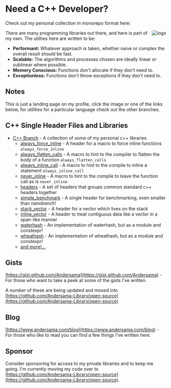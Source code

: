 Need a C++ Developer?
=======================================
Check out my personal collection in monorepo format here:

<a href="https://github.com/Andersama-Library/open-source">
 <img style="float: right" alt="logo" src="https://github.com/Andersama-Library/open-source/assets/25020235/7de0b5da-9377-4109-81c4-9eef31866c3f">
 <!--<img style="float: right" alt="logo" src="https://github.com/Andersama/Andersama/assets/25020235/9a783e1b-9039-4b4e-b9e4-073d3344102a">-->
</a>
<!--<img alt="logo" src="https://github.com/Andersama-Library/licensed/assets/25020235/ca26c575-4cfe-4817-9a22-e0f6fe7de9d5" width="40%" style="float: right"></img>-->

There are many programming libraries out there, and here is part of my own. The utilties here are written to be:
* **Performant:** Whatever approach is taken, whether naive or complex the overall result should be fast.
* **Scalable:** The algorithms and processes chosen are ideally linear or sublinear where possible.
* **Memory Conscious:** Functions don't allocate if they don't need to.
* **Exceptionless:** Functions don't throw exceptions if they don't need to.

Notes
-----
This is just a landing page on my profile, click the image or one of the links below, for utilities for a particular language check out the other branches.

## C++ Single Header Files and Libraries
* [C++ Branch](https://github.com/Andersama-Library/open-source/tree/c%2B%2B) - A collection of some of my personal c++ libraries
  * [always_force_inline](https://github.com/Andersama-Library/open-source/tree/c%2B%2B/always_force_inline) - A header for a macro to force inline functions `always_force_inline`
  * [always_flatten_calls](https://github.com/Andersama-Library/open-source/tree/c%2B%2B/always_force_inline) - A macro to hint to the compiler to flatten the body of a function `always_flatten_calls`
  * [always_inline_call](https://github.com/Andersama-Library/open-source/tree/c%2B%2B/always_inline_call) - A macro to hint to the compile to inline a statement `always_inline_call`
  * [never_inline](https://github.com/Andersama-Library/open-source/blob/c%2B%2B/never_inline/never_inline.h) - A macro to hint to the compile to leave the function call as is `never_inline`
  * [headers](https://github.com/Andersama-Library/open-source/tree/c%2B%2B/headers) - A set of headers that groups common standard c++ headers together
  * [simple_benchmark](https://github.com/Andersama-Library/open-source/tree/c%2B%2B/simple_benchmark) - A single header for benchmarking, even smaller than nanobench!
  * [stack_vector](https://github.com/Andersama-Library/open-source/tree/c%2B%2B/stack_vector) - A header for a vector which lives on the stack
  * [inline_vector](https://github.com/Andersama-Library/open-source/tree/c%2B%2B/inline_vector) - A header to treat contiguous data like a vector in a span-like manner
  * [waterhash](https://github.com/Andersama-Library/open-source/tree/c%2B%2B/waterhash) - An implementation of waterhash, but as a module and constexpr!
  * [wheathash](https://github.com/Andersama-Library/open-source/tree/c%2B%2B/wheathash) - An implementation of wheathash, but as a module and constexpr!
  * [and more!...](https://github.com/Andersama-Library/open-source/tree/c%2B%2B)

## Gists
[https://gist.github.com/Andersama](https://gist.github.com/Andersama) - For those who want to take a peek at some of the gists I've written.

A number of these are being updated and moved into [https://github.com/Andersama-Library/open-source](https://github.com/Andersama-Library/open-source)

## Blog
[https://www.andersama.com/blog](https://www.andersama.com/blog) - For those who like to read you can find a few things I've written here.

## Sponsor
Consider sponsoring for access to my private libraries and to keep me going. I'm currently moving my code over to [https://github.com/Andersama-Library/open-source](https://github.com/Andersama-Library/open-source). 
